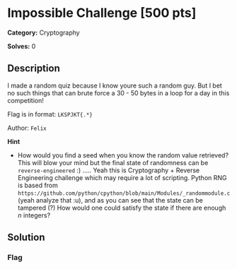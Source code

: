 # Impossible Challenge [500 pts]

**Category:** Cryptography

**Solves:** 0

## Description
I made a random quiz because I know youre such a random guy. But I bet no such things that can brute force a 30 - 50 bytes in a loop for a day in this competition! 

Flag is in format: `LKSPJKT{.*}`

Author: `Felix`

**Hint**
* How would you find a seed when you know the random value retrieved? This will blow your mind but the final state of randomness can be `reverse-engineered` :) .....
Yeah this is Cryptography + Reverse Engineering challenge which may require a lot of scripting.
Python RNG is based from `https://github.com/python/cpython/blob/main/Modules/_randommodule.c ` (yeah analyze that :u), and as you can see that the state can be tampered (?)
How would one could satisfy the state if there are enough *n* integers?

## Solution

### Flag

